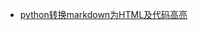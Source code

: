 * [python转换markdown为HTML及代码高亮](./python%E8%BD%AC%E6%8D%A2markdown%E4%B8%BAHTML%E5%8F%8A%E4%BB%A3%E7%A0%81%E9%AB%98%E4%BA%AE)
